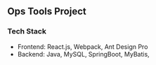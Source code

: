 ## Ops Tools Project

### Tech Stack
- Frontend: React.js, Webpack, Ant Design Pro
- Backend: Java, MySQL, SpringBoot, MyBatis, 